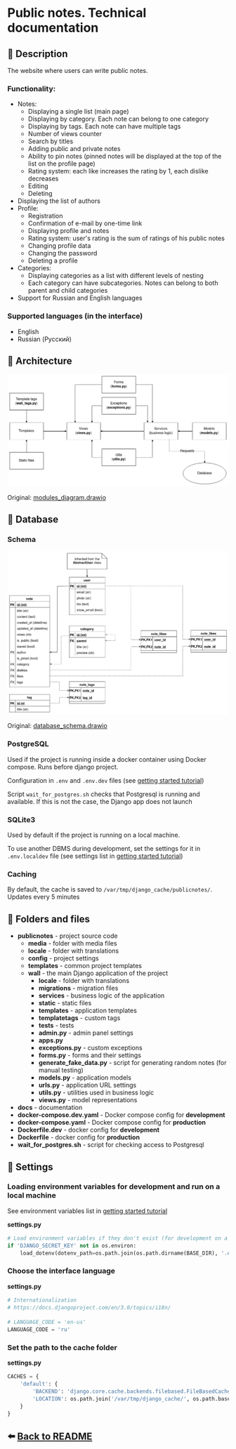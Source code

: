 # Public notes. Technical documentation

## :page_facing_up: Description

The website where users can write public notes.

### Functionality:

- Notes:
    - Displaying a single list (main page)
    - Displaying by category. Each note can belong to one category
    - Displaying by tags. Each note can have multiple tags
    - Number of views counter
    - Search by titles
    - Adding public and private notes
    - Ability to pin notes (pinned notes will be displayed at the top of the
      list on the profile page)
    - Rating system: each like increases the rating by 1, each dislike decreases
    - Editing
    - Deleting
- Displaying the list of authors
- Profile:
    - Registration
    - Confirmation of e-mail by one-time link
    - Displaying profile and notes
    - Rating system: user's rating is the sum of ratings of his public notes
    - Changing profile data
    - Changing the password
    - Deleting a profile
- Categories:
    - Displaying categories as a list with different levels of nesting
    - Each category can have subcategories. Notes can belong to both parent and
      child categories
- Support for Russian and English languages

### Supported languages (in the interface)

- English
- Russian (Русский)

## :orange_book: Architecture

![Modules diagram](./modules_diagram.jpg)

Original: [modules_diagram.drawio](./modules_diagram.drawio)

## :blue_book: Database

### Schema

![Database schema](./database_schema.jpg)

Original: [database_schema.drawio](./database_schema.drawio)

### PostgreSQL

Used if the project is running inside a docker container using Docker compose. Runs before django project.

Configuration in `.env` and `.env.dev` files (see [getting started tutorial](./getting_started.md))

Script `wait_for_postgres.sh` checks that Postgresql is running and available.
If this is not the case, the Django app does not launch

### SQLite3

Used by default if the project is running on a local machine.

To use another DBMS during development, set the settings for it in `.env.localdev` file
(see settings list in [getting started tutorial](./getting_started.md))

### Caching

By default, the cache is saved to `/var/tmp/django_cache/publicnotes/`. Updates every 5 minutes

## :file_folder: Folders and files

- **publicnotes** - project source code
    - **media** - folder with media files
    - **locale** - folder with translations
    - **config** - project settings
    - **templates** - common project templates
    - **wall** - the main Django application of the project
        - **locale** - folder with translations
        - **migrations** - migration files
        - **services** - business logic of the application
        - **static** - static files
        - **templates** - application templates
        - **templatetags** - custom tags
        - **tests** - tests
        - **admin.py** - admin panel settings
        - **apps.py**
        - **exceptions.py** - custom exceptions
        - **forms.py** - forms and their settings
        - **generate_fake_data.py** - script for generating random notes (for
          manual testing)
        - **models.py** - application models
        - **urls.py** - application URL settings
        - **utils.py** - utilities used in business logic
        - **views.py** - model representations
- **docs** - documentation
- **docker-compose.dev.yaml** - Docker compose config for **development**
- **docker-compose.yaml** - Docker compose config for **production**
- **Dockerfile.dev** - docker config for **development**
- **Dockerfile** - docker config for **production**
- **wait_for_postgres.sh** - script for checking access to Postgresql

## :wrench: Settings

### Loading environment variables for development and run on a local machine

See environment variables list in [getting started tutorial](./getting_started.md)

**settings.py**

```python
# Load environment variables if they don't exist (for development on a local machine)
if 'DJANGO_SECRET_KEY' not in os.environ:
    load_dotenv(dotenv_path=os.path.join(os.path.dirname(BASE_DIR), '.env.localdev'))
```

### Choose the interface language

**settings.py**

```python
# Internationalization
# https://docs.djangoproject.com/en/3.0/topics/i18n/

# LANGUAGE_CODE = 'en-us'
LANGUAGE_CODE = 'ru'
```

### Set the path to the cache folder

**settings.py**

```python
CACHES = {
    'default': {
        'BACKEND': 'django.core.cache.backends.filebased.FileBasedCache',
        'LOCATION': os.path.join('/var/tmp/django_cache/', os.path.basename(BASE_DIR)),
    }
}
```

## :arrow_left: [Back to README](../README.md)
